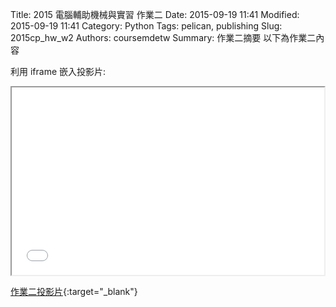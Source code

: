 Title: 2015 電腦輔助機械與實習 作業二
Date: 2015-09-19 11:41
Modified: 2015-09-19 11:41
Category: Python
Tags: pelican, publishing
Slug: 2015cp_hw_w2
Authors: coursemdetw
Summary: 作業二摘要
以下為作業二內容

利用 iframe 嵌入投影片:

<iframe src="simplest2.html" width="500" height="300"></iframe>

[作業二投影片](simplest2.html){:target="_blank"}

